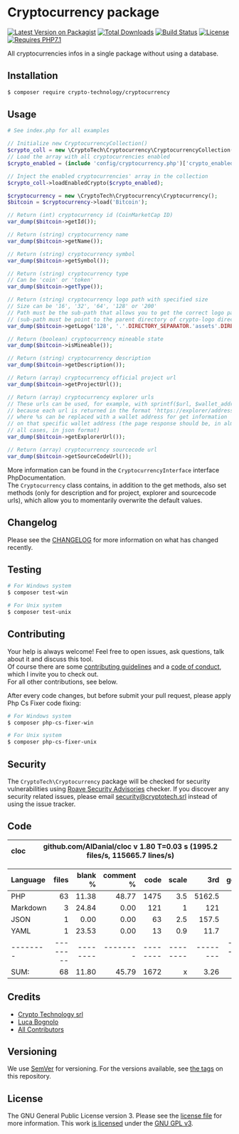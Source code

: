 # Cryptocurrency package

[![Latest Version on Packagist][ico-version]][link-packagist]
[![Total Downloads][ico-downloads]][link-downloads]
[![Build Status][ico-travis]][link-travis]
[![License][ico-license]][link-license]
[![Requires PHP7.1][ico-php]][link-php]

All cryptocurrencies infos in a single package without using a database.

## Installation

``` bash
$ composer require crypto-technology/cryptocurrency
```

## Usage

```php
# See index.php for all examples

// Initialize new CryptocurrencyCollection()
$crypto_coll = new \CryptoTech\Cryptocurrency\CryptocurrencyCollection();
// Load the array with all cryptocurrencies enabled
$crypto_enabled = (include 'config/cryptocurrency.php')['crypto_enabled'];

// Inject the enabled cryptocurrencies' array in the collection
$crypto_coll->loadEnabledCrypto($crypto_enabled);

$cryptocurrency = new \CryptoTech\Cryptocurrency\Cryptocurrency();
$bitcoin = $cryptocurrency->load('Bitcoin');

// Return (int) cryptocurrency id (CoinMarketCap ID)
var_dump($bitcoin->getId());

// Return (string) cryptocurrency name
var_dump($bitcoin->getName());

// Return (string) cryptocurrency symbol
var_dump($bitcoin->getSymbol());

// Return (string) cryptocurrency type
// Can be 'coin' or 'token'
var_dump($bitcoin->getType());

// Return (string) cryptocurrency logo path with specified size
// Size can be '16', '32', '64', '128' or '200'
// Path must be the sub-path that allows you to get the correct logo path
// (sub-path must be point to the parent directory of crypto-logo directory)
var_dump($bitcoin->getLogo('128', '.'.DIRECTORY_SEPARATOR.'assets'.DIRECTORY_SEPARATOR));

// Return (boolean) cryptocurrency mineable state
var_dump($bitcoin->isMineable());

// Return (string) cryptocurrency description
var_dump($bitcoin->getDescription());

// Return (array) cryptocurrency official project url
var_dump($bitcoin->getProjectUrl());

// Return (array) cryptocurrency explorer urls
// These urls can be used, for example, with sprintf($url, $wallet_address)
// because each url is returned in the format 'https://explorer/address/%s'
// where %s can be replaced with a wallet address for get information
// on that specific wallet address (the page response should be, in almost
// all cases, in json format)
var_dump($bitcoin->getExplorerUrl());

// Return (array) cryptocurrency sourcecode url
var_dump($bitcoin->getSourceCodeUrl());
```

More information can be found in the `CryptocurrencyInterface` interface PhpDocumentation.  
The `Cryptocurrency` class contains, in addition to the get methods, also set methods (only for description and for project, explorer and sourcecode urls), which allow you to momentarily overwrite the default values.

## Changelog

Please see the [CHANGELOG](CHANGELOG.md) for more information on what has changed recently.

## Testing

``` bash
# For Windows system
$ composer test-win

# For Unix system
$ composer test-unix
```

## Contributing

Your help is always welcome! Feel free to open issues, ask questions, talk about it and discuss this tool.  
Of course there are some [contributing guidelines](CONTRIBUTING.md) and a [code of conduct](CODE_OF_CONDUCT.md), which I invite you to check out.  
For all other contributions, see below.

After every code changes, but before submit your pull request, please apply Php Cs Fixer code fixing:
``` bash
# For Windows system
$ composer php-cs-fixer-win

# For Unix system
$ composer php-cs-fixer-unix
```

## Security

The `CryptoTech\Cryptocurrency` package will be checked for security vulnerabilities using [Roave Security Advisories][link-roave] checker.
If you discover any security related issues, please email [security@cryptotech.srl](mailto:security@cryptotech.srl) instead of using the issue tracker.

## Code

cloc|github.com/AlDanial/cloc v 1.80  T=0.03 s (1995.2 files/s, 115665.7 lines/s)
--- | ---

Language|files|blank %|comment %|code|scale|3rd|gen.|equiv
:-------|-------:|-------:|-------:|-------:|-------:|-------:|-------:|-------:
PHP|63|11.38|48.77|1475|3.5|5162.5
Markdown|3|24.84|0.00|121|1|121
JSON|1|0.00|0.00|63|2.5|157.5
YAML|1|23.53|0.00|13|0.9|11.7
--------|--------|--------|--------|--------|--------|--------|--------|--------
SUM:|68|11.80|45.79|1672|x|3.26|=|5452.70

## Credits

- [Crypto Technology srl][link-author]
- [Luca Bognolo][link-coauthor]
- [All Contributors][link-contributors]

## Versioning
We use [SemVer][link-semver] for versioning. For the versions available, see [the tags][link-tags] on this repository.

## License

The GNU General Public License version 3. Please see the [license file](LICENSE) for more information.
This work [is licensed](LICENSE) under the [GNU GPL v3][link-license].

[ico-version]: https://img.shields.io/packagist/v/crypto-technology/cryptocurrency.svg?style=flat-square
[ico-downloads]: https://img.shields.io/packagist/dt/crypto-technology/cryptocurrency.svg?style=flat-square
[ico-travis]: https://img.shields.io/travis/crypto-technology/cryptocurrency/master.svg?style=flat-square
[ico-license]: https://img.shields.io/github/license/crypto-technology/cryptocurrency.svg?style=flat-square
[ico-php]: https://img.shields.io/badge/php-7.0-red.svg?style=flat-square

[link-packagist]: https://packagist.org/packages/crypto-technology/cryptocurrency
[link-downloads]: https://packagist.org/packages/crypto-technology/cryptocurrency
[link-travis]: https://travis-ci.com/crypto-technology/cryptocurrency
[link-license]: https://www.gnu.org/licenses/gpl-3.0.en.html
[link-php]: https://secure.php.net/downloads.php
[link-roave]: https://github.com/Roave/SecurityAdvisories
[link-author]: https://cryptotech.srl
[link-coauthor]: https://bogny.eu
[link-contributors]: https://github.com/crypto-technology/cryptocurrency/contributors
[link-semver]: https://semver.org/
[link-tags]: https://github.com/crypto-technology/cryptocurrency/tags
